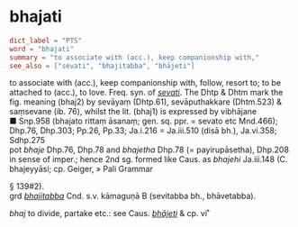 # bhajati

``` toml
dict_label = "PTS"
word = "bhajati"
summary = "to associate with (acc.), keep companionship with,"
see_also = ["sevati", "bhajitabba", "bhājeti"]
```

to associate with (acc.), keep companionship with, follow, resort to; to be attached to (acc.), to love. Freq. syn. of *[sevati](sevati.md)*. The Dhtp & Dhtm mark the fig. meaning (bhaj2) by sevāyaṃ (Dhtp.61), sevāputhakkare (Dhtm.523) & saṃsevane (ib. 76), whilst the lit. (bhaj1) is expressed by vibhājane  
■ Snp.958 (bhajato rittaṃ āsanaṃ; gen. sq. ppr. = sevato etc Mnd.466); Dhp.76, Dhp.303; Pp.26, Pp.33; Ja.i.216 = Ja.iii.510 (disā bh.), Ja.vi.358; Sdhp.275  
pot *bhaje* Dhp.76, Dhp.78 and *bhajetha* Dhp.78 (= payirupāsetha), Dhp.208 in sense of imper.; hence 2nd sg. formed like Caus. as *bhajehi* Ja.iii.148 (C. bhajeyyāsi; cp. Geiger,
» Pali Grammar

 § 139#2).  
grd *[bhajitabba](bhajitabba.md)* Cnd. s.v. kāmaguṇā B (sevitabba bh., bhāvetabba).

*bhaj* to divide, partake etc.: see Caus. *[bhājeti](bhājeti.md)* & cp. vi˚

